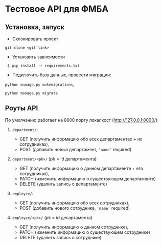 # Тестовое API для ФМБА

## Установка, запуск


- Склонировать проект 

```git clone <git link>```
- Установить зависимости 

``` $ pip install -r requirements.txt```
- Подключить базу данных, провести миграции: 

```python manage.py makemigrations```, 

```python manage.py migrate```

## Роуты API

По умолчанию работает на 8000 порту локалхост (http://127.0.0.1:8000/)
1) ```department/```:
    - GET (получить информацию обо всех департаментах + их сотрудниках), 
    - POST (добавить новый департамент, ```'name'``` required)
2) ```department/<pk>/``` (pk = id департамента)
    - GET (получить информацию о данном департаменте + его сотрудниках),
    - PATCH (изменить информацию о существующем департаменте)
    - DELETE (удалить запись о департаменте)
    
3) ```employee/```:
    - GET (получить информацию обо всех сотрудниках), 
    - POST (добавить нового сотрудника, ```'name'``` required)
4) ```employee/<pk>/``` (pk = id департамента)
    - GET (получить информацию о данном сотруднике),
    - PATCH (изменить информацию о существующем сотруднике)
    - DELETE (удалить запись о сотруднике)
